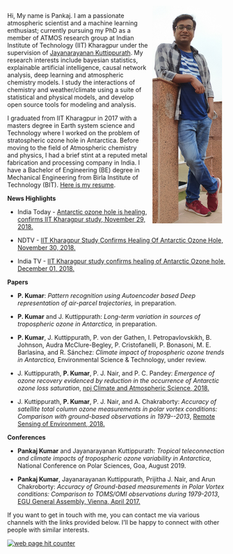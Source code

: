 <!--
.. title:  
.. slug: index
.. date: 2020-05-04 20:18:18 UTC
.. tags:
.. category:
.. link:
.. description:
.. type: text
-->

<img src="/images/me.png" align="right" width="160" HSPACE="10" VSPACE="0">

<script type='text/javascript' src='https://d1bxh8uas1mnw7.cloudfront.net/assets/embed.js'></script>

<script async src="https://badge.dimensions.ai/badge.js" charset="utf-8"></script>

Hi, My name is Pankaj. I am a passionate atmospheric scientist and a machine learning enthusiast; currently pursuing my PhD as a member of ATMOS research group at Indian Institute of Technology (IIT) Kharagpur under the supervision of [Jayanarayanan Kuttippurath](http://www1.iitkgp.ac.in/fac-profiles/showprofile.php?empcode=SWmUS). My research interests include bayesian statistics, explainable artificial intelligence, causal network analysis, deep learning and atmospheric chemistry models. I study the interactions of chemistry and weather/climate using a suite of statistical and physical models, and develop open source tools for modeling and analysis.

I graduated from IIT Kharagpur in 2017 with a masters degree in Earth system science and Technology where I worked on the problem of stratospheric ozone hole in Antarctica. Before moving to the field of Atmospheric chemistry and physics, I had a brief stint at a reputed metal fabrication and processing company in India. I have a Bachelor of Engineering (BE) degree in Mechanical Engineering from Birla Institute of Technology (BIT). [Here is my resume](../myfiles/resume.pdf). 

**News Highlights**

- India Today - [Antarctic ozone hole is healing, confirms IIT Kharagpur study, November 29, 2018. ](https://www.indiatoday.in/education-today/gk-current-affairs/story/antarctic-ozone-hole-healing-iit-kharagpur-study-html-1398826-2018-11-29)

- NDTV - [IIT Kharagpur Study Confirms Healing Of Antarctic Ozone Hole, November 30, 2018. ](https://www.ndtv.com/education/iit-kharagpur-study-confirms-healing-of-antarctic-ozone-hole-1956054)

- India TV - [IIT Kharagpur study confirms healing of Antarctic Ozone hole, December 01, 2018. ](https://www.indiatvnews.com/science/news-iit-kharagpur-study-confirms-healing-of-antarctic-ozone-hole-488330)

**Papers**

-   **P. Kumar**: *Pattern recognition using Autoencoder based Deep representation of air-parcel trajectories,* in preparation.

-   **P. Kumar** and J. Kuttippurath: *Long-term variation in sources of tropospheric ozone in Antarctica,* in preparation.

-   **P. Kumar**, J. Kuttippurath, P. von der Gathen, I. Petropavlovskikh, B. Johnson, Audra McClure-Begley, P. Cristofanelli, P. Bonasoni, M. E. Barlasina, and R. Sánchez: *Climate impact of tropospheric ozone trends in Antarctica,* Environmental Science & Technology, under review.

-   J. Kuttippurath, **P. Kumar**, P. J. Nair,  and P. C. Pandey: *Emergence of ozone recovery evidenced by reduction in the occurrence of Antarctic
    ozone loss saturation*, [npj Climate and Atmospheric Science, 2018.](https://www.nature.com/articles/s41612-018-0052-6)   

<div class="container">
<div class="row">

<div class='col-lg-4 col-md-11.1 col-sm-11.1 col-11.1 ml-auto'>
  <div data-badge-type='medium-donut' class='altmetric-embed' data-doi='10.1038/s41612-018-0052-6' data-badge-popover="right"></div>
  <p></p>
</div>


<div class='col-lg-4 col-md-11.1 col-sm-11.1 col-11.1 ml-auto'>
  <div class="__dimensions_badge_embed__" data-doi="10.1038/s41612-018-0052-6" data-legend="hover-right"></div>
</div>
</div>
</div>

-   J. Kuttippurath, **P. Kumar**, P. J. Nair, and A. Chakraborty: *Accuracy of satellite total column ozone measurements in polar vortex    conditions: Comparison with ground-based observations in 1979--2013*, [Remote Sensing of Environment, 2018.](https://www.sciencedirect.com/science/article/abs/pii/S0034425718300671)

<div class="container">
<div class="row">
<div class="col-lg-7 col-md-11.1 col-sm-11.1 col-11.1 ml-auto">
<span class="__dimensions_badge_embed__" data-doi="10.1016/j.rse.2018.02.054"></span>

<p></p>
</div>
</div>
</div>

**Conferences**

-   **Pankaj Kumar** and Jayanarayanan Kuttippurath: *Tropical teleconnection and climate impacts of tropospheric ozone variability in Antarctica*, National Conference on Polar Sciences, Goa, August 2019.

-   **Pankaj Kumar**, Jayanarayanan Kuttippurath, Prijitha J. Nair, and Arun Chakroborty: *Accuracy of Ground-based measurements in Polar
    Vortex conditions: Comparison to TOMS/OMI observations during 1979-2013*, [EGU General Assembly, Vienna, April 2017.](https://meetingorganizer.copernicus.org/EGU2017/EGU2017-10311-1.pdf)

If you want to get in touch with me, you can contact me via various channels with the links provided below. I’ll be happy to connect with other people with similar interests.

<div id="sfcfrg2u7m3hhwnypymzjcwqy74hgmq667h"></div><script type="text/javascript" src="https://counter2.stat.ovh/private/counter.js?c=frg2u7m3hhwnypymzjcwqy74hgmq667h&down=async" async></script><noscript><a href="https://www.freecounterstat.com" title="web page hit counter"><img src="https://counter2.stat.ovh/private/freecounterstat.php?c=frg2u7m3hhwnypymzjcwqy74hgmq667h" border="0" title="web page hit counter" alt="web page hit counter"></a></noscript>
